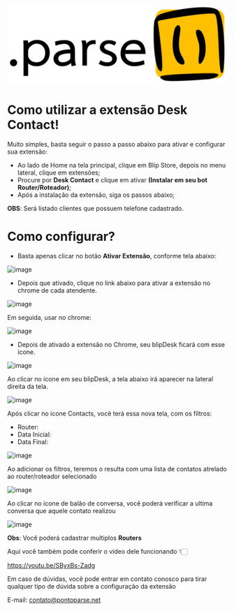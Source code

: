![N|Solid](https://raw.githubusercontent.com/Wilkor/img-clonebots/main/logoParseHorizontal.jpeg)


# Como utilizar a extensão Desk Contact!

Muito simples, basta seguir o passo a passo abaixo para ativar e configurar sua extensão:

 - Ao lado de Home na tela principal, clique em Blip Store, depois no menu lateral, clique em extensões;
 - Procure por **Desk Contact** e clique em ativar **(Instalar em seu bot Router/Roteador)**;
 - Após a instalação da extensão, siga os passos abaixo;
 
 **OBS**: Será listado clientes que possuem telefone cadastrado. 
 
 # Como configurar?
 
  - Basta apenas clicar no botão **Ativar Extensão**, conforme tela abaixo:

  ![image](https://github.com/Wilkor/doc-plugin-desk-contact/assets/34819624/2255dfbb-e16e-44c1-b513-d959b12fe758)

  - Depois que ativado, clique no link abaixo para ativar a extensão no chrome de cada atendente.
  
![image](https://github.com/Wilkor/doc-plugin-desk-contact/assets/34819624/bc76f536-8625-4ba9-a26d-acf78aaad995)


   
   Em seguida, usar no chrome:
   
   ![image](https://user-images.githubusercontent.com/34819624/208984825-6bb8e412-70f9-4d92-852b-90510b0ba778.png)


  - Depois de ativado a extensão no Chrome, seu blipDesk ficará com esse ícone.
  
  ![image](https://user-images.githubusercontent.com/34819624/208979059-2e8abae9-c1ae-4d9b-ba2c-4dfea2de5df2.png)

  Ao clicar no ícone em seu blipDesk, a tela abaixo irá aparecer na lateral direita da tela.
  
![image](https://github.com/Wilkor/doc-plugin-desk-contact/assets/34819624/e7de4519-c112-4eec-b854-5d321e6844f6)

Após clicar no icone Contacts, você terá essa nova tela, com os filtros:

- Router:
- Data Inicial:
- Data Final:

![image](https://github.com/Wilkor/doc-plugin-desk-contact/assets/34819624/5a380e26-57a5-48ee-9a95-72138aa3271d)

Ao adicionar os filtros, teremos o resulta com uma lista de contatos atrelado ao router/roteador selecionado

![image](https://github.com/Wilkor/doc-plugin-desk-contact/assets/34819624/4843b3d6-3754-4cb1-b092-5e788be81311)


Ao clicar no icone de balão de conversa, você poderá verificar a ultima conversa que aquele contato realizou

![image](https://github.com/Wilkor/doc-plugin-desk-contact/assets/34819624/6e0708d0-74f7-4c54-b387-34e5ab22e195)


 **Obs**: Você poderá cadastrar multiplos **Routers**
 

 Aqui você também pode conferir o video dele funcionando 👇🏻
 
 https://youtu.be/SByxBs-Zadg


 Em caso de dúvidas, você pode entrar em contato conosco para tirar qualquer tipo de dúvida sobre a configuração da extensão
 
 E-mail: contato@pontoparse.net
